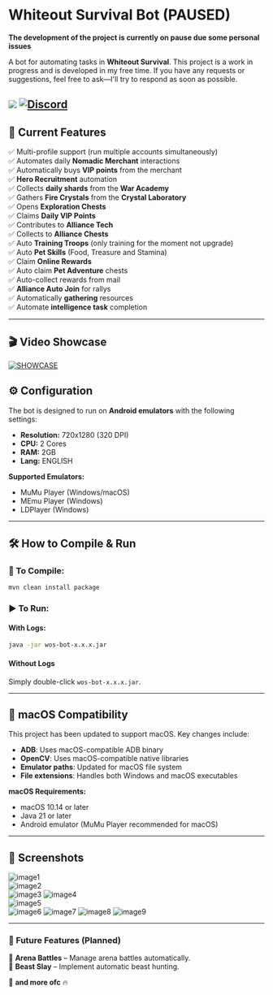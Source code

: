 # Whiteout Survival Bot (PAUSED)

**The development of the project is currently on pause due some personal issues**

A bot for automating tasks in **Whiteout Survival**. This project is a work in progress and is developed in my free time. If you have any requests or suggestions, feel free to ask—I'll try to respond as soon as possible.

[![](https://www.buymeacoffee.com/assets/img/custom_images/orange_img.png)](https://buymeacoffee.com/cearivera1z)
[![Discord](https://img.shields.io/badge/Discord-%235865F2.svg?style=for-the-badge&logo=discord&logoColor=white)](https://discord.gg/Wk6YSr6mUp)
---

## 📌 Current Features

✅ Multi-profile support (run multiple accounts simultaneously)  
✅ Automates daily **Nomadic Merchant** interactions  
✅ Automatically buys **VIP points** from the merchant  
✅ **Hero Recruitment** automation  
✅ Collects **daily shards** from the **War Academy**  
✅ Gathers **Fire Crystals** from the **Crystal Laboratory**  
✅ Opens **Exploration Chests**  
✅ Claims **Daily VIP Points**  
✅ Contributes to **Alliance Tech**  
✅ Collects to **Alliance Chests**  
✅ Auto **Training Troops** (only training for the moment not upgrade)  
✅ Auto **Pet Skills** (Food, Treasure and Stamina)  
✅ Claim **Online Rewards**   
✅ Auto claim **Pet Adventure** chests   
✅ Auto-collect rewards from mail  
✅ **Alliance Auto Join**  for rallys  
✅ Automatically **gathering** resources  
✅ Automate **intelligence task** completion  

---

## 🎬 Video Showcase

[![SHOWCASE](http://img.youtube.com/vi/Nnjv68xiIV0/0.jpg)](https://www.youtube.com/watch?v=Nnjv68xiIV0)




## ⚙️ Configuration

The bot is designed to run on **Android emulators** with the following settings:

- **Resolution:** 720x1280 (320 DPI)  
- **CPU:** 2 Cores  
- **RAM:** 2GB 
- **Lang:** ENGLISH

**Supported Emulators:**
- MuMu Player (Windows/macOS)
- MEmu Player (Windows)
- LDPlayer (Windows)

---

## 🛠️ How to Compile & Run

### 🔧 To Compile:

```sh
mvn clean install package
```

### ▶️ To Run:

#### With Logs:
```sh
java -jar wos-bot-x.x.x.jar
```

#### Without Logs
Simply double-click `wos-bot-x.x.x.jar`.

---

## 🍎 macOS Compatibility

This project has been updated to support macOS. Key changes include:

- **ADB**: Uses macOS-compatible ADB binary
- **OpenCV**: Uses macOS-compatible native libraries
- **Emulator paths**: Updated for macOS file system
- **File extensions**: Handles both Windows and macOS executables

**macOS Requirements:**
- macOS 10.14 or later
- Java 21 or later
- Android emulator (MuMu Player recommended for macOS)

---

## 📸 Screenshots

![image1](https://raw.githubusercontent.com/camoloqlo/wosbot/refs/heads/master/images/picture1.png)  
![image2](https://raw.githubusercontent.com/camoloqlo/wosbot/refs/heads/master/images/picture2.png)  
![image3](https://raw.githubusercontent.com/camoloqlo/wosbot/refs/heads/master/images/picture3.png)
![image4](https://raw.githubusercontent.com/camoloqlo/wosbot/refs/heads/master/images/picture4.png)  
![image5](https://raw.githubusercontent.com/camoloqlo/wosbot/refs/heads/master/images/picture5.png)  
![image6](https://raw.githubusercontent.com/camoloqlo/wosbot/refs/heads/master/images/picture6.png)
![image7](https://raw.githubusercontent.com/camoloqlo/wosbot/refs/heads/master/images/picture7.png)
![image8](https://raw.githubusercontent.com/camoloqlo/wosbot/refs/heads/master/images/picture8.png)
![image9](https://raw.githubusercontent.com/camoloqlo/wosbot/refs/heads/master/images/picture9.png)

---

### 🚀 Future Features (Planned)
🔹 **Arena Battles** – Manage arena battles automatically.  
🔹 **Beast Slay** – Implement automatic beast hunting.  

🔹 **and more ofc** 🔥



